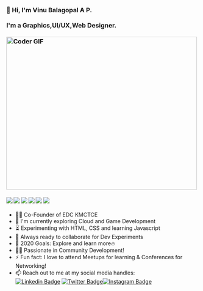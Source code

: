 <h3 align="left">
 <abc>
  <br>👋 Hi, I'm Vinu Balagopal A P.<br>
  <br> I'm a Graphics,UI/UX,Web Designer. <br>
  <br>
    <img src="https://media.giphy.com/media/SWoSkN6DxTszqIKEqv/giphy.gif" alt="Coder GIF" width="500" height="400">
 </abc>
</h3> 

   ####      ![](https://img.shields.io/badge/Web%20Design-%3C%2F%3E-blueviolet) ![](https://img.shields.io/badge/HTML-%7C-yellow) ![](https://img.shields.io/badge/CSS-%7C-0%2C%2022%2C%20100) ![](https://img.shields.io/badge/Premier-Pro-%7C-yellowgreen) ![](https://img.shields.io/badge/Figma-%7C-orange) ![](https://img.shields.io/badge/Photoshop-%7C-blue)

- :woman_technologist: Co-Founder of EDC KMCTCE
- :telescope: I'm currently exploring Cloud and Game Development
- :hourglass_flowing_sand: Experimenting with HTML, CSS and learning Javascript
- :microscope: Always ready to collaborate for Dev Experiments
- :dart: 2020 Goals: Explore and learn more:fire: 
- :woman_artist: Passionate in Community Development!
- :zap: Fun fact: I love to attend Meetups for learning & Conferences for Networking!
- :mailbox: Reach out to me at my social media handles: <br>
[![Linkedin Badge](https://img.shields.io/badge/-vinubalagopalap-blue?style=flat-square&logo=Linkedin&logoColor=white&link=https://www.linkedin.com/in/vinubalagopalap/)](https://www.linkedin.com/in/vinubalagopalap/) [![Twitter Badge](https://img.shields.io/badge/-@vinubalagopalap-1ca0f1?style=flat-square&labelColor=1ca0f1&logo=twitter&logoColor=white&link=https://twitter.com/balagopalvinu)](https://twitter.com/balagopalvinu)[![Instagram Badge](https://img.shields.io/badge/-@vinubalagopalap-D7008A?style=flat-square&labelColor=D7008A&logo=Instagram&logoColor=white&link=https://www.instagram.com/vinubalagopalap)](https://www.instagram.com/vinubalagopalap)
